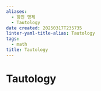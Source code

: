 ```yaml
---
aliases:
  - 항진 명제
  - Tautology
date created: 20250317T235735
linter-yaml-title-alias: Tautology
tags:
  - math
title: Tautology
---
```


# Tautology
